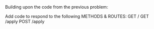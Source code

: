 Building upon the code from the previous problem:

Add code to respond to the following METHODS & ROUTES: GET / GET /apply POST /apply